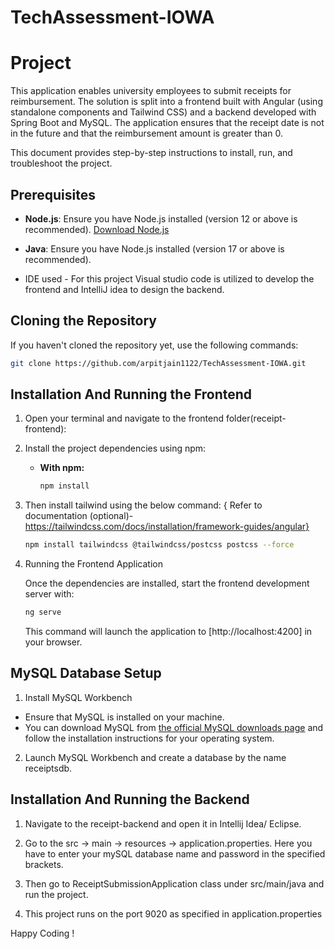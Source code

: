# TechAssessment-IOWA

# Project

This application enables university employees to submit receipts for reimbursement. The solution is split into a frontend built with Angular (using standalone components and Tailwind CSS) and a backend developed with Spring Boot and MySQL. The application ensures that the receipt date is not in the future and that the reimbursement amount is greater than 0.

This document provides step-by-step instructions to install, run, and troubleshoot the project.

## Prerequisites

- **Node.js**: Ensure you have Node.js installed (version 12 or above is recommended). [Download Node.js](https://nodejs.org/)

- **Java**: Ensure you have Node.js installed (version 17 or above is recommended). 

- IDE used - For this project Visual studio code is utilized to develop the frontend and IntelliJ idea to design the backend.

## Cloning the Repository

If you haven't cloned the repository yet, use the following commands:

```bash
git clone https://github.com/arpitjain1122/TechAssessment-IOWA.git
```

## Installation And Running the Frontend

1. Open your terminal and navigate to the frontend folder(receipt-frontend):

2. Install the project dependencies using npm:

   - **With npm:**

     ```bash
     npm install
     ```

2. Then install tailwind using the below command: 
   { Refer to documentation (optional)- https://tailwindcss.com/docs/installation/framework-guides/angular}
 
     ```bash
     npm install tailwindcss @tailwindcss/postcss postcss --force
     ```

4. Running the Frontend Application

    Once the dependencies are installed, start the frontend development server with:

    ```bash
    ng serve
    ```

    This command will launch the application to [http://localhost:4200] in your browser.


## MySQL Database Setup

  1. Install MySQL Workbench
  - Ensure that MySQL is installed on your machine.
  - You can download MySQL from [the official MySQL downloads page](https://dev.mysql.com/downloads/) and follow the installation instructions for your operating system.

  2. Launch MySQL Workbench and create a database by the name receiptsdb. 

## Installation And Running the Backend

  1. Navigate to the receipt-backend and open it in Intellij Idea/ Eclipse.

  2. Go to the src -> main -> resources -> application.properties. Here you have to enter your mySQL database name and password in the specified brackets.

  3. Then go to ReceiptSubmissionApplication class under src/main/java and run the project.

  4. This project runs on the port 9020 as specified in application.properties

Happy Coding !